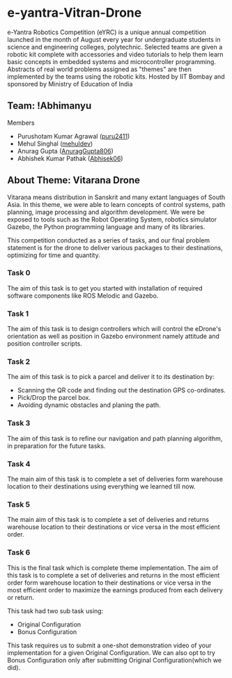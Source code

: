 # e-yantra-Vitran-Drone
e-Yantra Robotics Competition (eYRC) is a unique annual competition launched in the month of August every year for undergraduate students in science and engineering colleges, polytechnic. Selected teams are given a robotic kit complete with accessories and video tutorials to help them learn basic concepts in embedded systems and microcontroller programming. Abstracts of real world problems assigned as "themes" are then implemented by the teams using the robotic kits.
Hosted by IIT Bombay and sponsored by Ministry of Education of India

## Team: !Abhimanyu
Members
- Purushotam Kumar Agrawal ([puru2411](https://github.com/puru2411))
- Mehul Singhal ([mehuldev](https://github.com/mehuldev))
- Anurag Gupta ([AnuragGupta806](https://github.com/AnuragGupta806))
- Abhishek Kumar Pathak ([Abhisek06](https://github.com/Abhisek06))

## About Theme: Vitarana Drone
Vitaraṇa means distribution in Sanskrit and many extant languages of South Asia.
In this theme, we were able to learn concepts of control systems, path planning, image processing and algorithm development. We were be exposed to tools such as the Robot Operating System, robotics simulator Gazebo, the Python programming language and many of its libraries.

This competition conducted as a series of tasks, and our final problem statement is for the drone to deliver various packages to their destinations, optimizing for time and quantity.

### Task 0
The aim of this task is to get you started with installation of required software components like ROS Melodic and Gazebo.

### Task 1
The aim of this task is to design controllers which will control the eDrone's orientation as well as position in Gazebo environment namely attitude and position controller scripts.

### Task 2
The aim of this task is to pick a parcel and deliver it to its destination by:
- Scanning the QR code and finding out the destination GPS co-ordinates.
- Pick/Drop the parcel box.
- Avoiding dynamic obstacles and planing the path.

### Task 3
The aim of this task is to refine our navigation and path planning algorithm, in preparation for the future tasks.

### Task 4
The main aim of this task is to complete a set of deliveries form warehouse location to their destinations using everything we learned till now.
 
### Task 5
The main aim of this task is to complete a set of deliveries and returns warehouse location to their destinations or vice versa in the most efficient order.


### Task 6
This is the final task which is complete theme implementation. The aim of this task is to complete a set of deliveries and returns in the most efficient order form warehouse location to their destinations or vice versa in the most efficient order to maximize the earnings produced from each delivery or return.

This task had two sub task using:
- Original Configuration
- Bonus Configuration

This task requires us to submit a one-shot demonstration video of your implementation for a given Original Configuration. We can also opt to try Bonus Configuration only after submitting Original Configuration(which we did).
 
 
